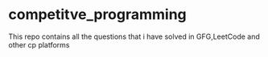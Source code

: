 # competitve_programming

This repo contains all the questions that i have solved in GFG,LeetCode and other cp platforms
